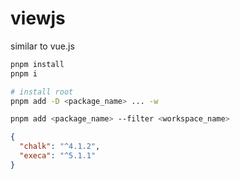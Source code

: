 # viewjs
similar to vue.js

```bash
pnpm install
pnpm i

# install root
pnpm add -D <package_name> ... -w

pnpm add <package_name> --filter <workspace_name>
```


```json
{
  "chalk": "^4.1.2",
  "execa": "^5.1.1"
}
```
